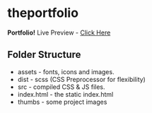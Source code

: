 
# theportfolio

**Portfolio!** 
Live Preview - [Click Here](https://smitcoderx.github.io/)

## Folder Structure

 - assets - fonts, icons and images.
 - dist - scss (CSS Preprocessor for flexibility)
 - src - compiled CSS & JS files.
 - index.html - the static index.html
 - thumbs - some project images


